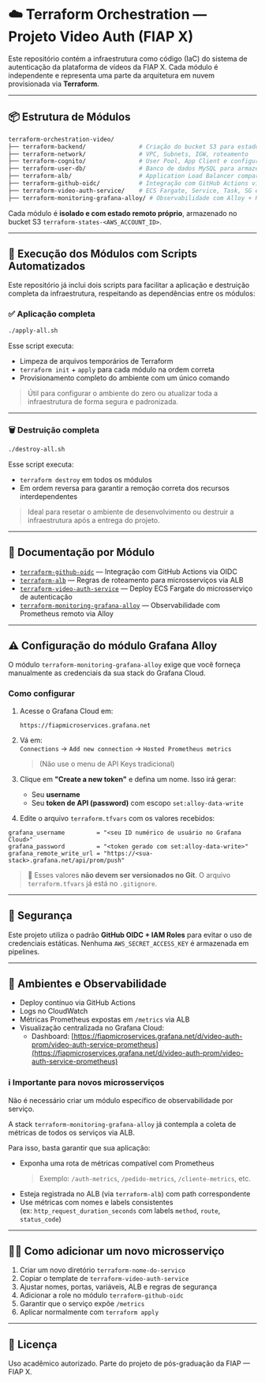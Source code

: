 # ☁️ Terraform Orchestration — Projeto Video Auth (FIAP X)

Este repositório contém a infraestrutura como código (IaC) do sistema de autenticação da plataforma de vídeos da FIAP X. Cada módulo é independente e representa uma parte da arquitetura em nuvem provisionada via **Terraform**.

---

## 📦 Estrutura de Módulos

```bash
terraform-orchestration-video/
├── terraform-backend/               # Criação do bucket S3 para estados remotos
├── terraform-network/               # VPC, Subnets, IGW, roteamento
├── terraform-cognito/               # User Pool, App Client e configurações do Cognito
├── terraform-user-db/               # Banco de dados MySQL para armazenar os usuários
├── terraform-alb/                   # Application Load Balancer compartilhado
├── terraform-github-oidc/           # Integração com GitHub Actions via OIDC
├── terraform-video-auth-service/    # ECS Fargate, Service, Task, SG e ECR do microsserviço
├── terraform-monitoring-grafana-alloy/ # Observabilidade com Alloy + Prometheus remoto
```

Cada módulo é **isolado e com estado remoto próprio**, armazenado no bucket S3 `terraform-states-<AWS_ACCOUNT_ID>`.

---

## 🧭 Execução dos Módulos com Scripts Automatizados

Este repositório já inclui dois scripts para facilitar a aplicação e destruição completa da infraestrutura, respeitando as dependências entre os módulos:

### ✅ Aplicação completa

```bash
./apply-all.sh
```

Esse script executa:

- Limpeza de arquivos temporários de Terraform
- `terraform init` + `apply` para cada módulo na ordem correta
- Provisionamento completo do ambiente com um único comando

> Útil para configurar o ambiente do zero ou atualizar toda a infraestrutura de forma segura e padronizada.

---

### 🗑️ Destruição completa

```bash
./destroy-all.sh
```

Esse script executa:

- `terraform destroy` em todos os módulos
- Em ordem reversa para garantir a remoção correta dos recursos interdependentes

> Ideal para resetar o ambiente de desenvolvimento ou destruir a infraestrutura após a entrega do projeto.

---

## 📘 Documentação por Módulo

- [`terraform-github-oidc`](./terraform-github-oidc) — Integração com GitHub Actions via OIDC  
- [`terraform-alb`](./terraform-alb) — Regras de roteamento para microsserviços via ALB  
- [`terraform-video-auth-service`](./terraform-video-auth-service) — Deploy ECS Fargate do microsserviço de autenticação  
- [`terraform-monitoring-grafana-alloy`](./terraform-monitoring-grafana-alloy) — Observabilidade com Prometheus remoto via Alloy

---

## ⚠️ Configuração do módulo Grafana Alloy

O módulo `terraform-monitoring-grafana-alloy` exige que você forneça manualmente as credenciais da sua stack do Grafana Cloud.

### Como configurar

1. Acesse o Grafana Cloud em:
   ```
   https://fiapmicroservices.grafana.net
   ```

2. Vá em:  
   `Connections` → `Add new connection` → `Hosted Prometheus metrics`  
   > (Não use o menu de API Keys tradicional)

3. Clique em **"Create a new token"** e defina um nome. Isso irá gerar:
   - Seu **username**
   - Seu **token de API (password)** com escopo `set:alloy-data-write`

4. Edite o arquivo `terraform.tfvars` com os valores recebidos:

```hcl
grafana_username         = "<seu ID numérico de usuário no Grafana Cloud>"
grafana_password         = "<token gerado com set:alloy-data-write>"
grafana_remote_write_url = "https://<sua-stack>.grafana.net/api/prom/push"
```

> 🔐 Esses valores **não devem ser versionados no Git**. O arquivo `terraform.tfvars` já está no `.gitignore`.

---

## 🔐 Segurança

Este projeto utiliza o padrão **GitHub OIDC + IAM Roles** para evitar o uso de credenciais estáticas. Nenhuma `AWS_SECRET_ACCESS_KEY` é armazenada em pipelines.

---

## 🧪 Ambientes e Observabilidade

- Deploy contínuo via GitHub Actions
- Logs no CloudWatch
- Métricas Prometheus expostas em `/metrics` via ALB
- Visualização centralizada no Grafana Cloud:
  - Dashboard: [https://fiapmicroservices.grafana.net/d/video-auth-prom/video-auth-service-prometheus](https://fiapmicroservices.grafana.net/d/video-auth-prom/video-auth-service-prometheus)

### ℹ️ Importante para novos microsserviços

Não é necessário criar um módulo específico de observabilidade por serviço.

A stack `terraform-monitoring-grafana-alloy` já contempla a coleta de métricas de todos os serviços via ALB.

Para isso, basta garantir que sua aplicação:

- Exponha uma rota de métricas compatível com Prometheus  
  > Exemplo: `/auth-metrics`, `/pedido-metrics`, `/cliente-metrics`, etc.
- Esteja registrada no ALB (via `terraform-alb`) com path correspondente
- Use métricas com nomes e labels consistentes  
  (ex: `http_request_duration_seconds` com labels `method`, `route`, `status_code`)

---

## 👩‍💻 Como adicionar um novo microsserviço

1. Criar um novo diretório `terraform-nome-do-servico`
2. Copiar o template de `terraform-video-auth-service`
3. Ajustar nomes, portas, variáveis, ALB e regras de segurança
4. Adicionar a role no módulo `terraform-github-oidc`
5. Garantir que o serviço expõe `/metrics`
6. Aplicar normalmente com `terraform apply`

---

## 🧾 Licença

Uso acadêmico autorizado. Parte do projeto de pós-graduação da FIAP — FIAP X.
